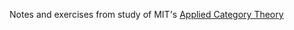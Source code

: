 Notes and exercises from study of MIT's [Applied Category Theory](https://ocw.mit.edu/courses/mathematics/18-s097-applied-category-theory-january-iap-2019/)